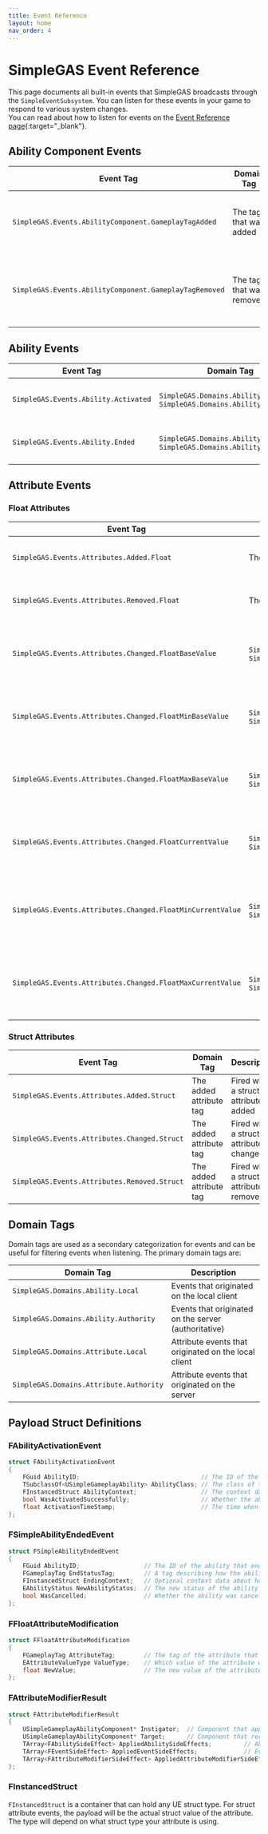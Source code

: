 ```yaml
---
title: Event Reference
layout: home
nav_order: 4
---
```


# SimpleGAS Event Reference

This page documents all built-in events that SimpleGAS broadcasts through the `SimpleEventSubsystem`. You can listen for these events in your game to respond to various system changes.  
You can read about how to listen for events on the [Event Reference page](../concepts/event_system/event_subsystem.html#listening-for-events){:target="_blank"}.


## Ability Component Events

| Event Tag | Domain Tag | Description | Payload Type |
|-----------|------------|-------------|--------------|
| `SimpleGAS.Events.AbilityComponent.GameplayTagAdded` | The tag that was added | Fired when a gameplay tag is added to an ability component | None |
| `SimpleGAS.Events.AbilityComponent.GameplayTagRemoved` | The tag that was removed | Fired when a gameplay tag is removed from an ability component | None |

## Ability Events

| Event Tag | Domain Tag | Description | Payload Type |
|-----------|------------|-------------|--------------|
| `SimpleGAS.Events.Ability.Activated` | `SimpleGAS.Domains.Ability.Local` or `SimpleGAS.Domains.Ability.Authority` | Fired when an ability is successfully activated | [FAbilityActivationEvent](#fabilityactivationevent) |
| `SimpleGAS.Events.Ability.Ended` | `SimpleGAS.Domains.Ability.Local` or `SimpleGAS.Domains.Ability.Authority` | Fired when an ability ends for any reason | [FSimpleAbilityEndedEvent](#fsimpleabilityendedevent) |

## Attribute Events

### Float Attributes

| Event Tag | Domain Tag | Description | Payload Type |
|-----------|------------|-------------|--------------|
| `SimpleGAS.Events.Attributes.Added.Float` | The added attribute tag | Fired when a float attribute is added | None |
| `SimpleGAS.Events.Attributes.Removed.Float` | The removed attribute tag | Fired when a float attribute is removed | None |
| `SimpleGAS.Events.Attributes.Changed.FloatBaseValue` | `SimpleGAS.Domains.Attribute.Local` or `SimpleGAS.Domains.Attribute.Authority` | Fired when the base value of a float attribute changes | [FFloatAttributeModification](#ffloatattributemodification) |
| `SimpleGAS.Events.Attributes.Changed.FloatMinBaseValue` | `SimpleGAS.Domains.Attribute.Local` or `SimpleGAS.Domains.Attribute.Authority` | Fired when the min base value of a float attribute changes | [FFloatAttributeModification](#ffloatattributemodification) |
| `SimpleGAS.Events.Attributes.Changed.FloatMaxBaseValue` | `SimpleGAS.Domains.Attribute.Local` or `SimpleGAS.Domains.Attribute.Authority` | Fired when the max base value of a float attribute changes | [FFloatAttributeModification](#ffloatattributemodification) |
| `SimpleGAS.Events.Attributes.Changed.FloatCurrentValue` | `SimpleGAS.Domains.Attribute.Local` or `SimpleGAS.Domains.Attribute.Authority` | Fired when the current value of a float attribute changes | [FFloatAttributeModification](#ffloatattributemodification) |
| `SimpleGAS.Events.Attributes.Changed.FloatMinCurrentValue` | `SimpleGAS.Domains.Attribute.Local` or `SimpleGAS.Domains.Attribute.Authority` | Fired when the min current value of a float attribute changes | [FFloatAttributeModification](#ffloatattributemodification) |
| `SimpleGAS.Events.Attributes.Changed.FloatMaxCurrentValue` | `SimpleGAS.Domains.Attribute.Local` or `SimpleGAS.Domains.Attribute.Authority` | Fired when the max current value of a float attribute changes | [FFloatAttributeModification](#ffloatattributemodification) |

### Struct Attributes

| Event Tag | Domain Tag | Description | Payload Type |
|-----------|------------|-------------|--------------|
| `SimpleGAS.Events.Attributes.Added.Struct` | The added attribute tag | Fired when a struct attribute is added | [FInstancedStruct](#finstancedstruct) |
| `SimpleGAS.Events.Attributes.Changed.Struct` | The added attribute tag | Fired when a struct attribute is changed | [FInstancedStruct](#finstancedstruct) |
| `SimpleGAS.Events.Attributes.Removed.Struct` | The added attribute tag | Fired when a struct attribute is removed | [FInstancedStruct](#finstancedstruct) |

## Domain Tags

Domain tags are used as a secondary categorization for events and can be useful for filtering events when listening. The primary domain tags are:

| Domain Tag | Description |
|------------|-------------|
| `SimpleGAS.Domains.Ability.Local` | Events that originated on the local client |
| `SimpleGAS.Domains.Ability.Authority` | Events that originated on the server (authoritative) |
| `SimpleGAS.Domains.Attribute.Local` | Attribute events that originated on the local client |
| `SimpleGAS.Domains.Attribute.Authority` | Attribute events that originated on the server |

## Payload Struct Definitions

### FAbilityActivationEvent

```cpp
struct FAbilityActivationEvent
{
	FGuid AbilityID;                                  // The ID of the ability that was activated
	TSubclassOf<USimpleGameplayAbility> AbilityClass; // The class of the ability that was activated
	FInstancedStruct AbilityContext;                  // The context data passed to the ability when it was activated
	bool WasActivatedSuccessfully;                    // Whether the ability was activated successfully
	float ActivationTimeStamp;                        // The time when the ability was activated (in seconds, according to the server time)
};
```

### FSimpleAbilityEndedEvent

```cpp
struct FSimpleAbilityEndedEvent
{
    FGuid AbilityID;                  // The ID of the ability that ended
    FGameplayTag EndStatusTag;        // A tag describing how the ability ended
    FInstancedStruct EndingContext;   // Optional context data about how/why the ability ended
    EAbilityStatus NewAbilityStatus;  // The new status of the ability
    bool WasCancelled;                // Whether the ability was cancelled or ended normally
};
```

### FFloatAttributeModification

```cpp
struct FFloatAttributeModification
{
    FGameplayTag AttributeTag;        // The tag of the attribute that was modified
    EAttributeValueType ValueType;    // Which value of the attribute was modified (base, current, etc.)
    float NewValue;                   // The new value of the attribute
};
```

### FAttributeModifierResult

```cpp
struct FAttributeModifierResult
{
    USimpleGameplayAbilityComponent* Instigator;  // Component that applied the modifier
    USimpleGameplayAbilityComponent* Target;      // Component that received the modifier
    TArray<FAbilitySideEffect> AppliedAbilitySideEffects;         // Abilities activated as side effects
    TArray<FEventSideEffect> AppliedEventSideEffects;             // Events sent as side effects
    TArray<FAttributeModifierSideEffect> AppliedAttributeModifierSideEffects;  // Modifiers applied as side effects
};
```

### FInstancedStruct

`FInstancedStruct` is a container that can hold any UE struct type. For struct attribute events, the payload will be the actual struct value of the attribute. The type will depend on what struct type your attribute is using.